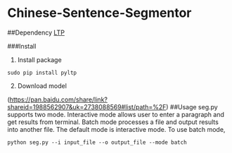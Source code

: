 # Chinese-Sentence-Segmentor
##Dependency
[LTP](https://github.com/HIT-SCIR/pyltp)

###Install
1. Install package
```
sudo pip install pyltp
```
2. Download model

(https://pan.baidu.com/share/link?shareid=1988562907&uk=2738088569#list/path=%2F)
##Usage
seg.py supports two mode. Interactive mode allows user to enter a paragraph and get results from terminal. Batch mode processes a file and output results into another file. The default mode is interactive mode. To use batch mode, 
```
python seg.py --i input_file --o output_file --mode batch 
```



